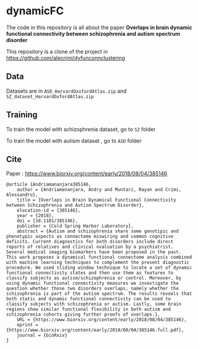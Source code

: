 # dynamicFC
The code in this repository is all about the paper **Overlaps in brain dynamic functional connectivity between schizophrenia and autism spectrum disorder**

This repository is a clone of the project in
https://github.com/alecrimi/dyfunconnclustering

## Data
Datasets are in `ASD_HarvardOxofordAtlas.zip` and `SZ_dataset_HarvardOxfordAtlas.zip`

## Training
To train the model with schizophrenia dataset, go to `SZ` folder

To train the model with autism dataset , go to `ASD` folder

## Cite
Paper : https://www.biorxiv.org/content/early/2018/08/04/385146

```
@article {Andriamananjara385146,
	author = {Andriamananjara, Andry and Muntari, Rayan and Crimi, Alessandro},
	title = {Overlaps in Brain Dynamical Functional Connectivity between Schizophrenia and Autism Spectrum Disorder},
	elocation-id = {385146},
	year = {2018},
	doi = {10.1101/385146},
	publisher = {Cold Spring Harbor Laboratory},
	abstract = {Autism and schizophrenia share some genotipic and phenotypic aspects as connectome miswiring and common cognitive deficits. Current diagnostics for both disorders include direct reports of relatives and clinical evaluation by a psychiatrist. Several medical imaging biomarkers have been proposed in the past. This work proposes a dynamical functional connectome analysis combined with machine learning techniques to complement the present diagnostic procedure. We used sliding window technique to locate a set of dynamic functional connectivity states and then use them as features to classify subjects as autism/schizophrenia or control. Moreover, by using dynamic functional connectivity measures we investigate the question whether those two disorders overlaps, namely whether the schizophrenia is part of the autism spectrum. The results reveals that both static and dynamic functional connectivity can be used to classify subjects with schizophrenia or autism. Lastly, some brain regions show similar functional flexibility in both autism and schizophrenia cohorts giving further proofs of overlaps.},
	URL = {https://www.biorxiv.org/content/early/2018/08/04/385146},
	eprint = {https://www.biorxiv.org/content/early/2018/08/04/385146.full.pdf},
	journal = {bioRxiv}
}
```
